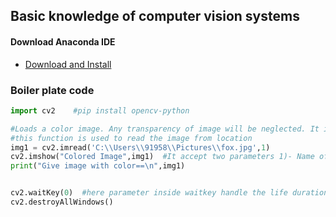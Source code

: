 ## Basic knowledge of computer vision systems

#### Download Anaconda IDE

- [Download and Install](https://www.anaconda.com/download/success)

### Boiler plate code

```py
import cv2    #pip install opencv-python

#Loads a color image. Any transparency of image will be neglected. It is the default flag.
#this function is used to read the image from location
img1 = cv2.imread('C:\\Users\\91958\\Pictures\\fox.jpg',1)
cv2.imshow("Colored Image",img1)  #It accept two parameters 1)- Name of screen ,2) -  Image
print("Give image with color==\n",img1)


cv2.waitKey(0)  #here parameter inside waitkey handle the life duration of an image
cv2.destroyAllWindows()
```
